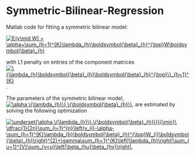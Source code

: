 # Symmetric-Bilinear-Regression
Matlab code for fitting a symmetric bilinear model:

<a href="https://www.codecogs.com/eqnedit.php?latex=E(y\mid&space;W)&space;=&space;\alpha&plus;\sum_{h=1}^{K}\lambda_{h}\boldsymbol{\beta}_{h}^{\top}W\boldsymbol{\beta}_{h}." target="_blank"><img src="https://latex.codecogs.com/gif.latex?E(y\mid&space;W)&space;=&space;\alpha&plus;\sum_{h=1}^{K}\lambda_{h}\boldsymbol{\beta}_{h}^{\top}W\boldsymbol{\beta}_{h}." title="E(y\mid W) = \alpha+\sum_{h=1}^{K}\lambda_{h}\boldsymbol{\beta}_{h}^{\top}W\boldsymbol{\beta}_{h}" /></a>

with L1 penalty on entries of the component matrices 
<a href="https://www.codecogs.com/eqnedit.php?latex=\{\lambda_{h}\boldsymbol{\beta}_{h}\boldsymbol{\beta}_{h}^{\top}\}_{h=1}^{K}" target="_blank"><img src="https://latex.codecogs.com/gif.latex?\ \{\lambda_{h}\boldsymbol{\beta}_{h}\boldsymbol{\beta}_{h}^{\top}\}_{h=1}^{K}" title="\{\lambda_{h}\boldsymbol{\beta}_{h}\boldsymbol{\beta}_{h}^{\top}\}_{h=1}^{K}" /></a>.

The parameters of the symmetric bilinear model, 
<a href="https://www.codecogs.com/eqnedit.php?latex=\alpha,\{\lambda_{h}\},\{\boldsymbol{\beta}_{h}\}" target="_blank"><img src="https://latex.codecogs.com/gif.latex?\alpha,\{\lambda_{h}\},\{\boldsymbol{\beta}_{h}\}" title="\alpha,\{\lambda_{h}\},\{\boldsymbol{\beta}_{h}\}" /></a>,
are estimated by solving the following optimization

<a href="https://www.codecogs.com/eqnedit.php?latex=\underset{\alpha,\{\lambda_{h}\},\{\boldsymbol{\beta}_{h}\}}{\min}\&space;\dfrac{1}{2n}\sum_{i=1}^{n}\left(y_{i}-\alpha-\sum_{h=1}^{K}\lambda_{h}\boldsymbol{\beta}_{h}^{\top}W_{i}\boldsymbol{\beta}_{h}\right)^{2}&plus;\gamma\sum_{h=1}^{K}\left|\lambda_{h}\right|\sum_{u=1}^{V}\sum_{v<u}\left|\beta_{hu}\beta_{hv}\right|.&space;\label{eq:SBL_optimization}" target="_blank"><img src="https://latex.codecogs.com/gif.latex?\underset{\alpha,\{\lambda_{h}\},\{\boldsymbol{\beta}_{h}\}}{\min}\&space;\dfrac{1}{2n}\sum_{i=1}^{n}\left(y_{i}-\alpha-\sum_{h=1}^{K}\lambda_{h}\boldsymbol{\beta}_{h}^{\top}W_{i}\boldsymbol{\beta}_{h}\right)^{2}&plus;\gamma\sum_{h=1}^{K}\left|\lambda_{h}\right|\sum_{u=1}^{V}\sum_{v<u}\left|\beta_{hu}\beta_{hv}\right|.&space;\label{eq:SBL_optimization}" title="\underset{\alpha,\{\lambda_{h}\},\{\boldsymbol{\beta}_{h}\}}{\min}\ \dfrac{1}{2n}\sum_{i=1}^{n}\left(y_{i}-\alpha-\sum_{h=1}^{K}\lambda_{h}\boldsymbol{\beta}_{h}^{\top}W_{i}\boldsymbol{\beta}_{h}\right)^{2}+\gamma\sum_{h=1}^{K}\left|\lambda_{h}\right|\sum_{u=1}^{V}\sum_{v<u}\left|\beta_{hu}\beta_{hv}\right|." /></a>

